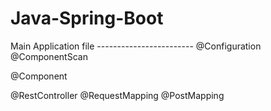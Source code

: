 # Java-Spring-Boot

Main Application file ------------------------
@Configuration
@ComponentScan


@Component

@RestController
@RequestMapping
@PostMapping




